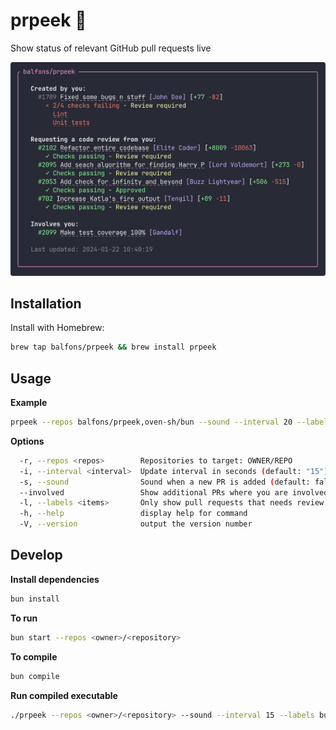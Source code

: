 # prpeek 👀
Show status of relevant GitHub pull requests live

![Example screenshot](example.png)

## Installation
Install with Homebrew:
```bash
brew tap balfons/prpeek && brew install prpeek
```

## Usage 

**Example**
```bash
prpeek --repos balfons/prpeek,oven-sh/bun --sound --interval 20 --labels bug,feature --involved
```

**Options**
```bash
  -r, --repos <repos>        Repositories to target: OWNER/REPO
  -i, --interval <interval>  Update interval in seconds (default: "15")
  -s, --sound                Sound when a new PR is added (default: false)
  --involved                 Show additional PRs where you are involved (default: false)
  -l, --labels <items>       Only show pull requests that needs review from you with any of the specified labels
  -h, --help                 display help for command
  -V, --version              output the version number
```


## Develop
**Install dependencies**

```bash
bun install
```

**To run**

```bash
bun start --repos <owner>/<repository>
```

**To compile**
```bash
bun compile
```

**Run compiled executable**
```bash
./prpeek --repos <owner>/<repository> --sound --interval 15 --labels bug,feature --involved
```